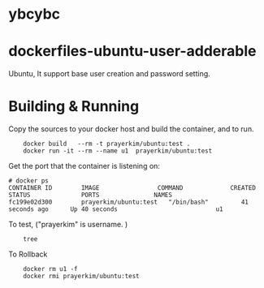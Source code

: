 # ybcybc
# dockerfiles-ubuntu-user-adderable
Ubuntu, It support base user creation and password setting.

# Building & Running

Copy the sources to your docker host and build the container, and to run.
```
	docker build   --rm -t prayerkim/ubuntu:test .
	docker run -it --rm --name u1  prayerkim/ubuntu:test
```
Get the port that the container is listening on:

```
# docker ps
CONTAINER ID        IMAGE                COMMAND             CREATED             STATUS              PORTS               NAMES
fc199e02d300        prayerkim/ubuntu:test   "/bin/bash"         41 seconds ago      Up 40 seconds                           u1
```

To test, ("prayerkim" is username. )
```
	tree
```
To Rollback
```
    docker rm u1 -f
    docker rmi prayerkim/ubuntu:test
```
